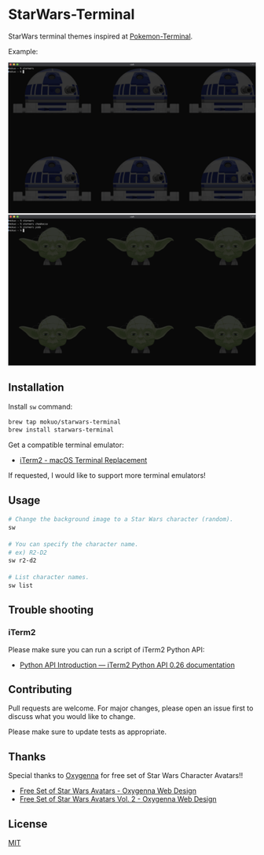 # StarWars-Terminal

StarWars terminal themes inspired at [Pokemon-Terminal](https://github.com/LazoCoder/Pokemon-Terminal).

Example:

![r2-d2](docs/images/r2-d2.png)
![yoda](docs/images/yoda.png)

## Installation

Install `sw` command:

```zsh
brew tap mokuo/starwars-terminal
brew install starwars-terminal
```

Get a compatible terminal emulator:

- [iTerm2 \- macOS Terminal Replacement](https://iterm2.com/)

If requested, I would like to support more terminal emulators!

## Usage

```zsh
# Change the background image to a Star Wars character (random).
sw

# You can specify the character name.
# ex) R2-D2
sw r2-d2

# List character names.
sw list
```

## Trouble shooting

### iTerm2

Please make sure you can run a script of iTerm2 Python API:

- [Python API Introduction — iTerm2 Python API 0\.26 documentation](https://iterm2.com/python-api/tutorial/index.html)

## Contributing
Pull requests are welcome. For major changes, please open an issue first to discuss what you would like to change.

Please make sure to update tests as appropriate.

## Thanks

Special thanks to [Oxygenna](https://www.oxygenna.com/) for free set of Star Wars Character Avatars!!

- [Free Set of Star Wars Avatars \- Oxygenna Web Design](https://www.oxygenna.com/news/free-set-of-star-wars-avatars)
- [Free Set of Star Wars Avatars Vol\. 2 \- Oxygenna Web Design](https://www.oxygenna.com/news/free-set-of-star-wars-avatars-vol-2)

## License
[MIT](https://choosealicense.com/licenses/mit/)
